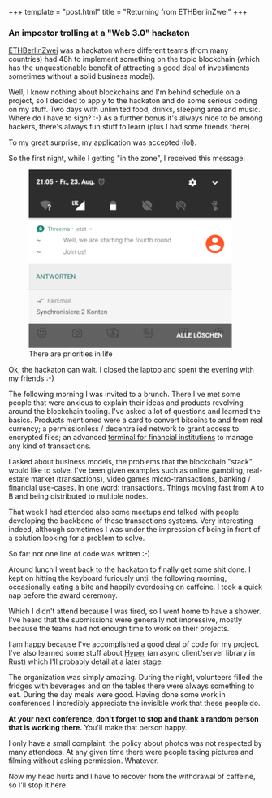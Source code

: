 +++
template = "post.html"
title = "Returning from ETHBerlinZwei"
+++

### An impostor trolling at a "Web 3.0" hackaton

[ETHBerlinZwei](https://ethberlinzwei.com) was a hackaton where different teams (from many countries) had 48h to implement something on the topic blockchain (which has the unquestionable benefit of attracting a good deal of investiments sometimes without a solid business model).

Well, I know nothing about blockchains and I'm behind schedule on a project, so I decided to apply to the hackaton and do some serious coding on my stuff. Two days with unlimited food, drinks, sleeping area and music. Where do I have to sign? :-) As a further bonus it's always nice to be among hackers, there's always fun stuff to learn (plus I had some friends there).

To my great surprise, my application was accepted (lol).

So the first night, while I getting "in the zone", I received this message:

<figure>
    <img src="/images/joinus.png">
    <figcaption>There are priorities in life</figcaption>
</figure>

Ok, the hackaton can wait. I closed the laptop and spent the evening with my friends :-)

The following morning I was invited to a brunch. There I've met some people that were anxious to explain their ideas and products revolving around the blockchain tooling. I've asked a lot of questions and learned the basics. Products mentioned were a card to convert bitcoins to and from real currency; a permissionless / decentralied network to grant access to encrypted files; an advanced [terminal for financial institutions](https://alacris.io) to manage any kind of transactions.

I asked about business models, the problems that the blockchain "stack" would like to solve. I've been given examples such as online gambling, real-estate market (transactions), video games micro-transactions, banking / financial use-cases. In one word: transactions. Things moving fast from A to B and being distributed to multiple nodes.

That week I had attended also some meetups and talked with people developing the backbone of these transactions systems. Very interesting indeed, although sometimes I was under the impression of being in front of a solution looking for a problem to solve.

So far: not one line of code was written :-)

Around lunch I went back to the hackaton to finally get some shit done. I kept on hitting the keyboard furiously until the following morning, occasionally eating a bite and happily overdosing on caffeine. I took a quick nap before the award ceremony.

Which I didn't attend because I was tired, so I went home to have a shower. I've heard that the submissions were generally not impressive, mostly because the teams had not enough time to work on their projects.

I am happy because I've accomplished a good deal of code for my project. I've also learned some stuff about [Hyper](https://hyper.rs) (an async client/server library in Rust) which I'll probably detail at a later stage.

The organization was simply amazing. During the night, volunteers filled the fridges with beverages and on the tables there were always something to eat. During the day meals were good. Having done some work in conferences I incredibly appreciate the invisible work that these people do.

**At your next conference, don't forget to stop and thank a random person that is working there.** You'll make that person happy.

I only have a small complaint: the policy about photos was not respected by many attendees. At any given time there were people taking pictures and filming without asking permission. Whatever.

Now my head hurts and I have to recover from the withdrawal of caffeine, so I'll stop it here.
